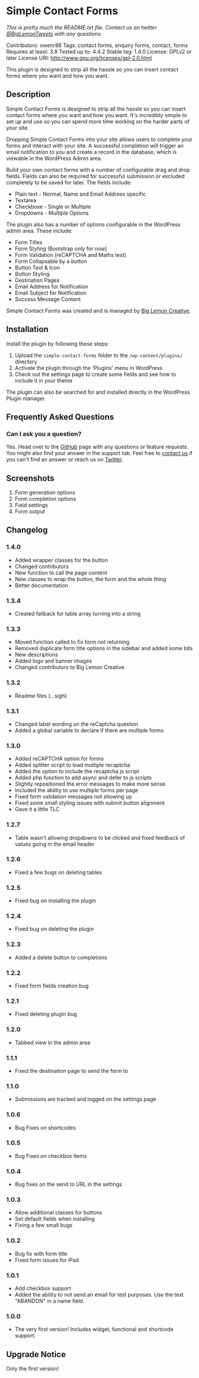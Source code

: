 # Simple Contact Forms

*This is pretty much the README.txt file. Contact us on twitter [@BigLemonTweets](https://twitter.com/biglemontweets) with any questions.*

Contributors: owenr88
Tags: contact forms, enquiry forms, contact, forms
Requires at least: 3.8
Tested up to: 4.4.2
Stable tag: 1.4.0
License: GPLv2 or later
License URI: http://www.gnu.org/licenses/gpl-2.0.html

This plugin is designed to strip all the hassle so you can insert contact forms where you want and how you want. 

## Description 

Simple Contact Forms is designed to strip all the hassle so you can insert contact forms where you want and how you want. It's incredibly simple to set up and use so you can spend more time working on the harder parts of your site.

Dropping Simple Contact Forms into your site allows users to complete your forms and interact with your site. A successful completion will trigger an email notification to you and create a record in the database, which is viewable in the WordPress Admin area.

Build your own contact forms with a number of configurable drag and drop fields. Fields can also be required for successful submission or excluded completely to be saved for later. The fields include:

* Plain text - Normal, Name and Email Address specific
* Textarea
* Checkboxe - Single or Multiple
* Dropdowns - Multiple Options

The plugin also has a number of options configurable in the WordPress admin area. These include:

* Form Titles
* Form Styling (Bootstrap only for now)
* Form Validation (reCAPTCHA and Maths test)
* Form Collapsable by a button
* Button Text & Icon
* Button Styling
* Destination Pages
* Email Address for Notification
* Email Subject for Notification
* Success Message Content

Simple Contact Forms was created and is managed by [Big Lemon Creative](http://www.biglemoncreative.co.uk).

## Installation

Install the plugin by following these steps:

1. Upload the `simple-contact-forms` folder to the `/wp-content/plugins/` directory
2. Activate the plugin through the 'Plugins' menu in WordPress
3. Check out the settings page to create some fields and see how to include it in your theme

The plugin can also be searched for and installed directly in the WordPress Plugin manager.

## Frequently Asked Questions

### Can I ask you a question?

Yes. Head over to the [GitHub](https://github.com/owenr88/Simple-Contact-Forms) page with any questions or feature requests. You might also find your answer in the support tab. Feel free to [contact us](http://www.biglemoncreative.co.uk) if you can't find an answer or reach us on [Twitter](https://twitter.com/biglemontweets).

## Screenshots

1. Form generation options
2. Form completion options
3. Field settings
4. Form output

## Changelog

### 1.4.0
* Added wrapper classes for the button
* Changed contributors
* New function to call the page content
* New classes to wrap the button, the form and the whole thing
* Better documentation

### 1.3.4
* Created fallback for table array turning into a string

### 1.3.3
* Moved function called to fix form not returning
* Removed duplicate form title options in the sidebar and added some bits
* New descriptions
* Added logo and banner images 
* Changed contributors to Big Lemon Creative

### 1.3.2
* Readme files (...sigh)

### 1.3.1
* Changed label wording on the reCaptcha question
* Added a global variable to declare if there are multiple forms

### 1.3.0
* Added reCAPTCHA option for forms
* Added splitter script to load multiple recaptcha
* Added the option to include the recaptcha js script
* Added php function to add async and defer to js scripts
* Slightly repositioned the error messages to make more sense
* Included the ability to use multiple forms per page
* Fixed form validation messages not showing up
* Fixed some small styling issues with submit button alignment
* Gave it a little TLC

### 1.2.7
* Table wasn't allowing dropdowns to be clicked and fixed feedback of values going in the email header

### 1.2.6
* Fixed a few bugs on deleting tables

### 1.2.5
* Fixed bug on installing the plugin

### 1.2.4
* Fixed bug on deleting the plugin

### 1.2.3
* Added a delete button to completions

### 1.2.2
* Fixed form fields creation bug

### 1.2.1
* Fixed deleting plugin bug

### 1.2.0
* Tabbed view in the admin area

### 1.1.1
* Fixed the destination page to send the form to

### 1.1.0
* Submissions are tracked and logged on the settings page

### 1.0.6
* Bug Fixes on shortcodes

### 1.0.5
* Bug Fixes on checkbox items

### 1.0.4
* Bug fixes on the send to URL in the settings

### 1.0.3
* Allow additional classes for buttons
* Set default fields when installing
* Fixing a few small bugs

### 1.0.2
* Bug fix with form title
* Fixed form issues for iPad

### 1.0.1
* Add checkbox support
* Added the ability to not send an email for test purposes. Use the text "ABANDON" in a name field.

### 1.0.0
* The very first version! Includes widget, functional and shortcode support.

## Upgrade Notice

Only the first version!